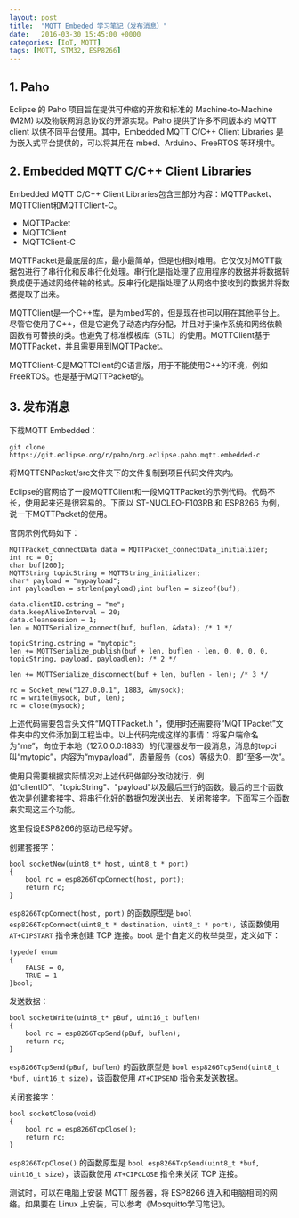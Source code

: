```yaml
---
layout: post
title:  "MQTT Embeded 学习笔记（发布消息）"
date:   2016-03-30 15:45:00 +0000
categories: [IoT, MQTT]
tags: [MQTT, STM32, ESP8266]
---
```


## 1. Paho

Eclipse 的 Paho 项目旨在提供可伸缩的开放和标准的 Machine-to-Machine (M2M) 以及物联网消息协议的开源实现。Paho 提供了许多不同版本的 MQTT client 以供不同平台使用。其中，Embedded MQTT C/C++ Client Libraries 是为嵌入式平台提供的，可以将其用在 mbed、Arduino、FreeRTOS 等环境中。

## 2. Embedded MQTT C/C++ Client Libraries

Embedded MQTT C/C++ Client Libraries包含三部分内容：MQTTPacket、MQTTClient和MQTTClient-C。

- MQTTPacket
- MQTTClient
- MQTTClient-C

MQTTPacket是最底层的库，最小最简单，但是也相对难用。它仅仅对MQTT数据包进行了串行化和反串行化处理。串行化是指处理了应用程序的数据并将数据转换成便于通过网络传输的格式。反串行化是指处理了从网络中接收到的数据并将数据提取了出来。

MQTTClient是一个C++库，是为mbed写的，但是现在也可以用在其他平台上。尽管它使用了C++，但是它避免了动态内存分配，并且对于操作系统和网络依赖函数有可替换的类。也避免了标准模板库（STL）的使用。MQTTClient基于MQTTPacket，并且需要用到MQTTPacket。

MQTTClient-C是MQTTClient的C语言版，用于不能使用C++的环境，例如FreeRTOS。也是基于MQTTPacket的。

## 3. 发布消息

下载MQTT Embedded：

```
git clone https://git.eclipse.org/r/paho/org.eclipse.paho.mqtt.embedded-c
```

将MQTTSNPacket/src文件夹下的文件复制到项目代码文件夹内。

Eclipse的官网给了一段MQTTClient和一段MQTTPacket的示例代码。代码不长，使用起来还是很容易的。下面以 ST-NUCLEO-F103RB 和 ESP8266 为例，说一下MQTTPacket的使用。

官网示例代码如下：

```
MQTTPacket_connectData data = MQTTPacket_connectData_initializer;
int rc = 0;
char buf[200];
MQTTString topicString = MQTTString_initializer;
char* payload = "mypayload";
int payloadlen = strlen(payload);int buflen = sizeof(buf);

data.clientID.cstring = "me";
data.keepAliveInterval = 20;
data.cleansession = 1;
len = MQTTSerialize_connect(buf, buflen, &data); /* 1 */

topicString.cstring = "mytopic";
len += MQTTSerialize_publish(buf + len, buflen - len, 0, 0, 0, 0, topicString, payload, payloadlen); /* 2 */

len += MQTTSerialize_disconnect(buf + len, buflen - len); /* 3 */

rc = Socket_new("127.0.0.1", 1883, &mysock);
rc = write(mysock, buf, len);
rc = close(mysock);
```

上述代码需要包含头文件“MQTTPacket.h ”，使用时还需要将“MQTTPacket”文件夹中的文件添加到工程当中。以上代码完成这样的事情：将客户端命名为“me”，向位于本地（127.0.0.0:1883）的代理器发布一段消息，消息的topci叫“mytopic”，内容为“mypayload”，质量服务（qos）等级为0，即“至多一次”。

使用只需要根据实际情况对上述代码做部分改动就行，例如“clientID”、"topicString"、"payload"以及最后三行的函数。最后的三个函数依次是创建套接字、将串行化好的数据包发送出去、关闭套接字。下面写三个函数来实现这三个功能。

这里假设ESP8266的驱动已经写好。

创建套接字：

```
bool socketNew(uint8_t* host, uint8_t * port)
{
	bool rc = esp8266TcpConnect(host, port);
	return rc;
}
```

`esp8266TcpConnect(host, port)` 的函数原型是 `bool esp8266TcpConnect(uint8_t * destination, uint8_t * port)`，该函数使用 `AT+CIPSTART` 指令来创建 TCP 连接。`bool` 是个自定义的枚举类型，定义如下：

```
typedef enum
{
	FALSE = 0,
	TRUE = 1
}bool;
```

发送数据：

```
bool socketWrite(uint8_t* pBuf, uint16_t buflen)
{
	bool rc = esp8266TcpSend(pBuf, buflen);
	return rc;
}
```

`esp8266TcpSend(pBuf, buflen)` 的函数原型是 `bool esp8266TcpSend(uint8_t *buf, uint16_t size)`，该函数使用 `AT+CIPSEND` 指令来发送数据。

关闭套接字：

```
bool socketClose(void)
{
	bool rc = esp8266TcpClose();
	return rc;
}
```

`esp8266TcpClose()` 的函数原型是 `bool esp8266TcpSend(uint8_t *buf, uint16_t size)`，该函数使用 `AT+CIPCLOSE` 指令来关闭 TCP 连接。

测试时，可以在电脑上安装 MQTT 服务器，将 ESP8266 连入和电脑相同的网络。如果要在 Linux 上安装，可以参考《Mosquitto学习笔记》。
